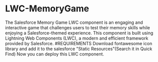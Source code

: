 # LWC-MemoryGame
The Salesforce Memory Game LWC component is an engaging and interactive game that challenges users to test their memory skills while enjoying a Salesforce-themed experience. This component is built using Lightning Web Components (LWC), a modern and efficient framework provided by Salesforce.
#REQUIREMENTS
Download fontawesome icon library and add it to the salesforce "Static Resources"(Search it in Quick Find)
Now you can deploy this LWC component.
